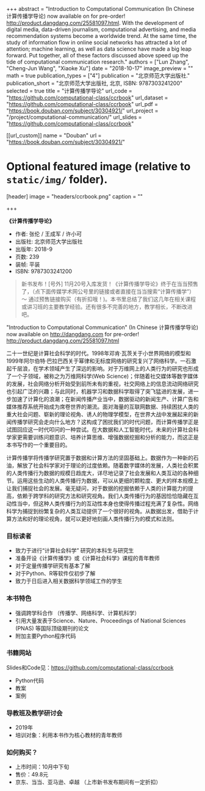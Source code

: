 +++
abstract = "Introduction to Computational Communication (In Chinese 计算传播学导论) now available on for pre-order! http://product.dangdang.com/25581097.html. With the development of digital media, data-driven journalism, computational advertising, and media recommendation systems become a worldwide trend. At the same time, the study of information flow in online social networks has attracted a lot of attention; machine learning, as well as data science have made a big leap forward. Put together, all of these factors discussed above speed up the tide of computational communication research."
authors = ["Lun Zhang", "Cheng-Jun Wang",  "Xiaoke Xu"]
date = "2018-10-17"
image_preview = ""
math = true
publication_types = ["4"]
publication = "北京师范大学出版社."
publication_short = "北京师范大学出版社, 北京, ISBN: 9787303241200"
selected = true
title = "计算传播学导论"
url_code = "https://github.com/computational-class/ccrbook"
url_dataset = "https://github.com/computational-class/ccrbook"
url_pdf = "https://book.douban.com/subject/30304921/"
url_project = "/project/computational-communication/"
url_slides = "https://github.com/computational-class/ccrbook"

[[url_custom]]
name = "Douban"
url = "https://book.douban.com/subject/30304921/"

# Optional featured image (relative to `static/img/` folder).
[header]
image = "headers/ccrbook.png"
caption = ""

+++

**《计算传播学导论》**

- 作者: 张伦 / 王成军 / 许小可
- 出版社: 北京师范大学出版社
- 出版年: 2018-9
- 页数: 239
- 装帧: 平装
- ISBN: 9787303241200

> 新书发布！[号外] 11月20号入库发货！《计算传播学导论》终于在当当预售了，（点下面传媒学术网公号里的链接或者直接在当当搜索“计算传播学”）～ 通过预售链接购买（有折扣哦！)。本书里总结了我们这几年在相关课程或讲习班的主要教学经验。还有很多不完善的地方，教学相长，不断改进吧。


"Introduction to Computational Communication" (In Chinese 计算传播学导论) now available on http://dangdang.com  for pre-order! http://product.dangdang.com/25581097.html

二十一世纪是计算社会科学的时代。1998年邓肯·瓦茨关于小世界网络的模型和1999年阿尔伯特·巴拉巴西关于幂律和无标度网络的研究复兴了网络科学。一石激起千层浪，在学术领域产生了深远的影响。对于万维网上的人类行为的研究也形成了一个子领域，被称之为万维网科学(Web Science)；伴随着社交媒体等数字媒体的发展，社会网络分析开始受到前所未有的重视，社交网络上的信息流动网络研究也引起广泛的兴趣；与此同时，机器学习和数据科学取得了突飞猛进的发展，进一步加速了计算化的浪潮；在新闻传播产业当中，数据驱动的新闻生产、计算广告和媒体推荐系统开始成为席卷世界的潮流。面对海量的互联网数据、持续困扰人类的重大社会问题、崭新的理论视角、诱人的物理学模型，在世界大战中发展起来的新闻传播学研究会走向什么地方？这构成了困扰我们的时代问题，而计算传播学正是试图回应这一时代叩问的一种尝试。在大数据和人工智能时代，未来的计算社会科学家更需要训练问题意识、培养计算思维、增强数据挖掘和分析的能力，而这正是本书写作的一个重要目的。

计算传播学将传播学研究置于数据和计算方法的坚固基础上。数据作为一种新的石油，解放了社会科学家对于理论的过度依赖。随着数字媒体的发展，人类社会积累的人类传播行为数据的规模日趋庞大，详尽地记录了社会发展和人类互动的各种细节。运用这些生动的人类传播行为数据，可以从更细的颗粒度、更大的样本规模上让我们捕捉社会的发展。毫无疑问，对于数据的挖掘依赖于人类的计算能力的提高，依赖于跨学科的研究方法和研究视角。我们人类传播行为的基因恰恰隐藏在互动性当中，但这种人类传播行为的互动性本身也使得传播过程充满了复杂性。网络科学为捕捉到纷繁复杂的人类互动提供了一个很好的视角。从数据出发，借助于计算方法和好的理论视角，就可以更好地刻画人类传播行为的模式和法则。

### 目标读者
- 致力于进行“计算社会科学” 研究的本科生与研究生
- 准备开设《计算传播学》或《计算社会科学》课程的青年教师
- 对于定量传播学研究有基本了解
- 对于Python、R等软件仅初步了解
- 致力于日后进入相关数据科学领域工作的学生

### 本书特色
- 强调跨学科合作 （传播学、网络科学、计算机科学）
- 引用大量发表于Science、Nature、Proceedings of National Sciences (PNAS) 等国际顶级期刊的论文
- 附加主要Python程序代码

### 书籍网站

Slides和Code见：https://github.com/computational-class/ccrbook

- Python代码  
- 教案
- 案例

### 导教班及教学研讨会

- 2019年
- 培训对象：利用本书作为核心教材的青年教师

### 如何购买？
- 上市时间：10月中下旬
- 售价：49.8元
- 京东、当当、亚马逊、卓越  （上市新书发布期间有一定折扣）

